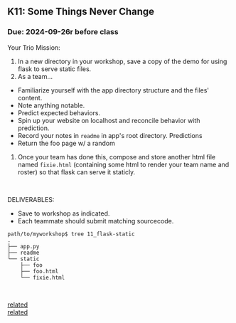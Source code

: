 ## K11: Some Things Never Change
### Due: 2024-09-26r before class

Your Trio Mission:

1. In a new directory in your workshop, save a copy of the demo for using flask to serve static files.
1. As a team...
  - Familiarize yourself with the app directory structure and the files' content.
  - Note anything notable.
  - Predict expected behaviors.
  - Spin up your website on localhost and reconcile behavior with prediction.
  - Record your notes in `readme` in app's root directory.
Predictions 
- Return the foo page w/ a random
1. Once your team has done this, compose and store another html file named `fixie.html` (containing some html to render your team name and roster) so that flask can serve it staticly.

<br>

DELIVERABLES:
* Save to workshop as indicated.
* Each teammate should submit matching sourcecode.

```
path/to/myworkshop$ tree 11_flask-static
.
├── app.py
├── readme
└── static
    ├── foo
    ├── foo.html
    └── fixie.html
```

<br>

[related](https://ukulelemagazine.com/lessons/uke-lesson-3-chords-and-the-truth-country-songwriting-legend-harlan-howard)  
[related](https://en.wikipedia.org/wiki/Plain_text)  

